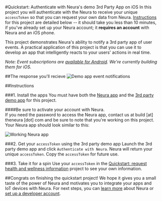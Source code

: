 #Quickstart: Authenticate with Neura's demo 3rd Party App on iOS
In this project you will authenticate with the Neura to receive your unique `accessToken` so that you can request your own data from Neura.  [Instructions](https://github.com/NeuraLabs/Neura_documentation/blob/master/text/quickstart_iOS.md#instructions) for this project are detailed below -- it should take you less than 10 minutes, if you've already set up your Neura account; it **requires an account** with Neura and an iOS phone.  

This project demonstrates Neura's ability to notify a 3rd party app of user events. A practical application of this project is that you can use it to develop an app that intelligently reacts to your users' actions in real time.  

_Note: Event subscriptions are [available for Android](https://github.com/NeuraLabs/Neura_documentation/blob/master/text/quickstartPush.md). We're currently building them for iOS._



##The response you'll recieve
![Demo app event notifications](https://github.com/NeuraLabs/Neura_documentation/blob/master/resources/iOS_auth_app_Framed.png)

##Instructions

###1. Install the apps
You must have both the [Neura app](https://theneura.prefinery.com/betas/4631/testers/new?display=inline&version=2) and the [3rd party demo app](https://github.com/NeuraLabs/neura_ios_sdk/tree/master/SampleProject) for this project.  

####Be sure to activate your account with Neura.   
If you need the password to access the Neura app, contact us at build [at] theneura [dot] com and be sure to note that you're working on this project. Your Neura app should look similar to this:

![Working Neura app](https://github.com/NeuraLabs/Neura_documentation/blob/master/resources/Neura_iOS_app.png)

###2. Get your `accessToken` using the 3rd party demo app
Launch the 3rd party demo app and click `Authenticate with Neura`.  Neura will return your unique `accessToken`. Copy the `accessToken` for future use.

###3. Take it for a spin
Use your `accessToken` in the [Quickstart: request health and wellness information](https://github.com/NeuraLabs/Neura_documentation/blob/master/text/quickstartPull.md) project to see your own information.

##Congrats on finishing the quickstart project! 
We hope it gives you a small taste of the power of Neura and motivates you to integrate your apps and IoT devices with Neura.  For next steps, you can [learn more](https://github.com/NeuraLabs/Neura_documentation/blob/master/text/basics.md) about Neura or [set up a developer account](https://github.com/NeuraLabs/Neura_documentation/blob/master/text/account.md).



